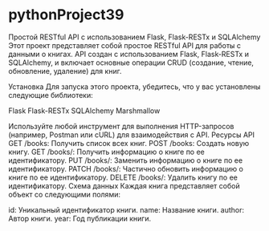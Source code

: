 # pythonProject39
Простой RESTful API с использованием Flask, Flask-RESTx и SQLAlchemy
Этот проект представляет собой простое RESTful API для работы с данными о книгах. API создан с использованием Flask, Flask-RESTx и SQLAlchemy, и включает основные операции CRUD (создание, чтение, обновление, удаление) для книг.

Установка
Для запуска этого проекта, убедитесь, что у вас установлены следующие библиотеки:

Flask
Flask-RESTx
SQLAlchemy
Marshmallow

Используйте любой инструмент для выполнения HTTP-запросов (например, Postman или cURL) для взаимодействия с API.
Ресурсы API
GET /books: Получить список всех книг.
POST /books: Создать новую книгу.
GET /books/<id>: Получить информацию о книге по ее идентификатору.
PUT /books/<id>: Заменить информацию о книге по ее идентификатору.
PATCH /books/<id>: Частично обновить информацию о книге по ее идентификатору.
DELETE /books/<id>: Удалить книгу по ее идентификатору.
Схема данных
Каждая книга представляет собой объект со следующими полями:

id: Уникальный идентификатор книги.
name: Название книги.
author: Автор книги.
year: Год публикации книги.
